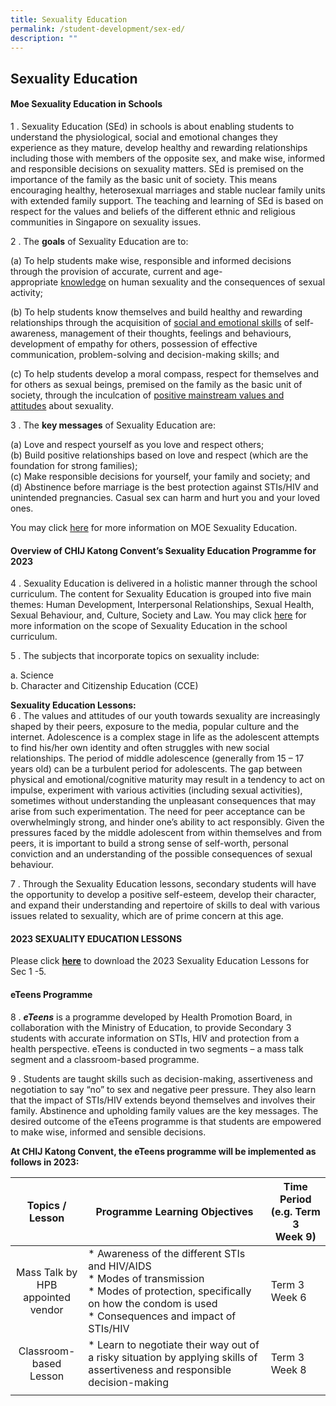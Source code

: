 ```yaml
---
title: Sexuality Education
permalink: /student-development/sex-ed/
description: ""
---
```

## Sexuality Education

#### Moe Sexuality Education in Schools

1 \.  Sexuality Education (SEd) in schools is about enabling students to understand the physiological, social and emotional changes they experience as they mature, develop healthy and rewarding relationships including those with members of the opposite sex, and make wise, informed and responsible decisions on sexuality matters. SEd is premised on the importance of the family as the basic unit of society. This means encouraging healthy, heterosexual marriages and stable nuclear family units with extended family support. The teaching and learning of SEd is based on respect for the values and beliefs of the different ethnic and religious communities in Singapore on sexuality issues.

2 \. The **goals** of Sexuality Education are to:

(a)  To help students make wise, responsible and informed decisions through the provision of accurate, current and age-appropriate <u>knowledge</u> on human sexuality and the consequences of sexual activity;

(b)  To help students know themselves and build healthy and rewarding relationships through the acquisition of <u>social and emotional skills</u> of self-awareness, management of their thoughts, feelings and behaviours, development of empathy for others, possession of effective communication, problem-solving and decision-making skills; and

(c)  To help students develop a moral compass, respect for themselves and for others as sexual beings, premised on the family as the basic unit of society, through the inculcation of <u>positive mainstream values and attitudes</u> about sexuality.

3 \.  The **key messages** of Sexuality Education are:

(a) Love and respect yourself as you love and respect others;<br>
(b) Build positive relationships based on love and respect (which are the foundation for strong families);<br>
(c) Make responsible decisions for yourself, your family and society; and<br>
(d) Abstinence before marriage is the best protection against STIs/HIV and unintended pregnancies. Casual sex can harm and hurt you and your loved ones.

You may click [here](https://www.moe.gov.sg/programmes/sexuality-education) for more information on MOE Sexuality Education.

#### Overview of CHIJ Katong Convent’s Sexuality Education Programme for 2023

4 \.  Sexuality Education is delivered in a holistic manner through the school curriculum. The content for Sexuality Education is grouped into five main themes: Human Development, Interpersonal Relationships, Sexual Health, Sexual Behaviour, and, Culture, Society and Law. You may click [here](https://www.moe.gov.sg/programmes/sexuality-education/scope-and-teaching-approach) for more information on the scope of Sexuality Education in the school curriculum.

5 \.  The subjects that incorporate topics on sexuality include:

a.  Science<br>
b.  Character and Citizenship Education (CCE)

**Sexuality Education Lessons:**<br>
6 \.  The values and attitudes of our youth towards sexuality are increasingly shaped by their peers, exposure to the media, popular culture and the internet. Adolescence is a complex stage in life as the adolescent attempts to find his/her own identity and often struggles with new social relationships. The period of middle adolescence (generally from 15 – 17 years old) can be a turbulent period for adolescents. The gap between physical and emotional/cognitive maturity may result in a tendency to act on impulse, experiment with various activities (including sexual activities), sometimes without understanding the unpleasant consequences that may arise from such experimentation. The need for peer acceptance can be overwhelmingly strong, and hinder one’s ability to act responsibly. Given the pressures faced by the middle adolescent from within themselves and from peers, it is important to build a strong sense of self-worth, personal conviction and an understanding of the possible consequences of sexual behaviour.

7 \.  Through the Sexuality Education lessons, secondary students will have the opportunity to develop a positive self-esteem, develop their character, and expand their understanding and repertoire of skills to deal with various issues related to sexuality, which are of prime concern at this age.

#### 2023 SEXUALITY EDUCATION LESSONS

Please click **[here](/files/2023%20Info%20on%20MOE%20Sexuality%20Education%20to%20be%20posted%20on%20CHIJ%20KC%20website_27%20Jan%202023.pdf)** to download the 2023 Sexuality Education Lessons for Sec 1 -5.

#### eTeens Programme

8 \. **_eTeens_** is a programme developed by Health Promotion Board, in collaboration with the Ministry of Education, to provide Secondary 3 students with accurate information on STIs, HIV and protection from a health perspective. eTeens is conducted in two segments – a mass talk segment and a classroom-based programme.

9 \. Students are taught skills such as decision-making, assertiveness and negotiation to say “no” to sex and negative peer pressure. They also learn that the impact of STIs/HIV extends beyond themselves and involves their family. Abstinence and upholding family values are the key messages. The desired outcome of the eTeens programme is that students are empowered to make wise, informed and sensible decisions.

**At CHIJ Katong Convent, the eTeens programme will be implemented as follows in 2023:**

| Topics / Lesson  | Programme Learning Objectives  | Time Period (e.g. Term 3<br>Week 9)  |
|:-:|---|---|
| Mass Talk by HPB <br>appointed vendor  | *   Awareness of the different STIs and HIV/AIDS<br>*   Modes of transmission  <br>*   Modes of protection, specifically on how the condom is used<br>*   Consequences and impact of STIs/HIV  | Term 3 Week 6  |
| Classroom-based <br>Lesson  | *   Learn to negotiate their way out of a risky situation by applying skills of assertiveness and responsible decision-making  | Term 3 Week 8  |
|   |   |   |

